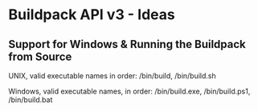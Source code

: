 # Buildpack API v3 - Ideas

## Support for Windows & Running the Buildpack from Source

UNIX, valid executable names in order: /bin/build, /bin/build.sh

Windows, valid executable names, in order: /bin/build.exe, /bin/build.ps1, /bin/build.bat

